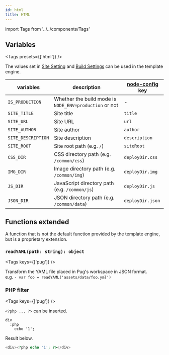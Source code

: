 ```yaml
---
id: html
title: HTML
---
```


import Tags from '../../components/Tags'

## Variables

<Tags presets={['html']} />

The values set in [Site Setting](../configuration/site.md) and [Build Settings](../configuration/build.md) can be used in the template engine.

| variables          | description                                            | [node-config](https://github.com/lorenwest/node-config) key |
| ------------------ | ------------------------------------------------------ | ----------------------------------------------------------- |
| `IS_PRODUCTION`    | Whether the build mode is `NODE_ENV=production` or not | \-                                                          |
| `SITE_TITLE`       | Site title                                             | `title`                                                     |
| `SITE_URL`         | Site URL                                               | `url`                                                       |
| `SITE_AUTHOR`      | Site author                                            | `author`                                                    |
| `SITE_DESCRIPTION` | Site description                                       | `description`                                               |
| `SITE_ROOT`        | Site root path (e.g. `/`)                              | `siteRoot`                                                  |
| `CSS_DIR`          | CSS directory path (e.g. `/common/css`)                | `deployDir.css`                                             |
| `IMG_DIR`          | Image directory path (e.g. `/common/img`)              | `deployDir.img`                                             |
| `JS_DIR`           | JavaScript directory path (e.g. `/common/js`)          | `deployDir.js`                                              |
| `JSON_DIR`         | JSON directory path (e.g. `/common/data`)              | `deployDir.json`                                            |

## Functions extended

A function that is not the default function provided by the template engine, but is a proprietary extension.

### `readYAML(path: string): object`

<Tags keys={['pug']} />

Transform the YAML file placed in Pug's workspace in JSON format.  
e.g. `- var foo = readYAML('assets/data/foo.yml')`

### PHP filter

<Tags keys={['pug']} />

`<?php ... ?>` can be inserted.

```pug
div
  :php
    echo '1';
```

Result below.

```php
<div><?php echo '1'; ?></div>
```

